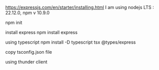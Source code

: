 https://expressjs.com/en/starter/installing.html
I am using nodejs LTS : 22.12.0, npm v 10.9.0

npm init

install express
npm install express

using typescript
npm install -D typescript tsx @types/express

copy tsconfig.json file

using thunder client
